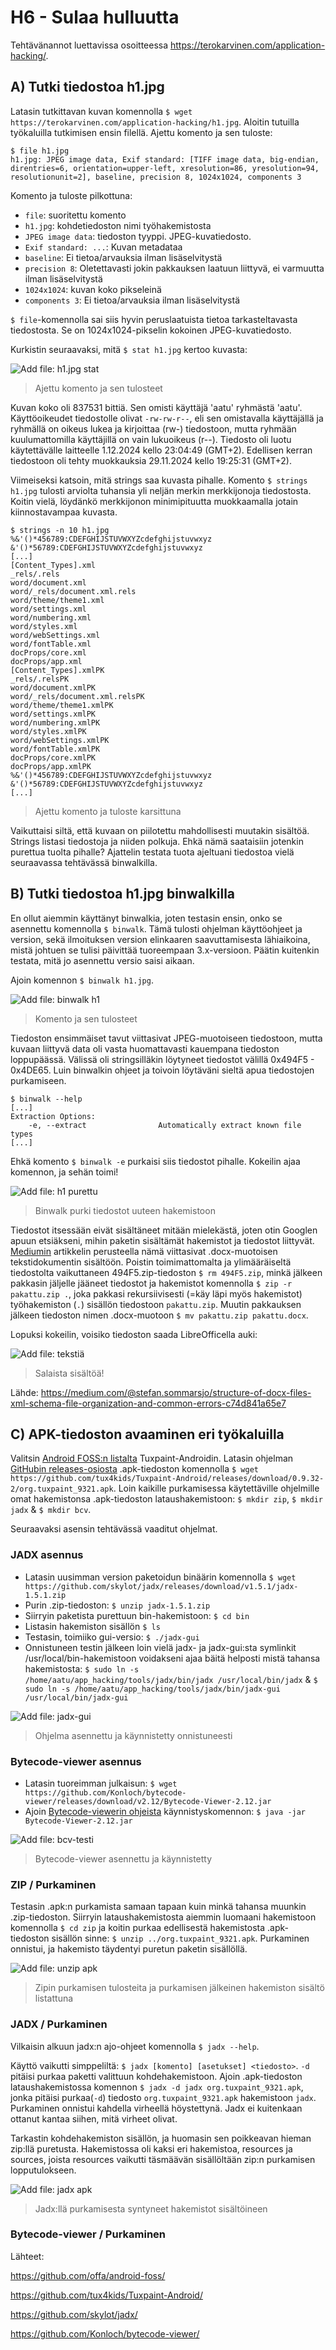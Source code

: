 # H6 - Sulaa hulluutta

Tehtävänannot luettavissa osoitteessa https://terokarvinen.com/application-hacking/.

## A) Tutki tiedostoa h1.jpg

Latasin tutkittavan kuvan komennolla ``$ wget https://terokarvinen.com/application-hacking/h1.jpg``. Aloitin tutuilla työkaluilla tutkimisen ensin filellä. Ajettu komento ja sen tuloste:

````
$ file h1.jpg                                                          
h1.jpg: JPEG image data, Exif standard: [TIFF image data, big-endian, direntries=6, orientation=upper-left, xresolution=86, yresolution=94, resolutionunit=2], baseline, precision 8, 1024x1024, components 3
````
Komento ja tuloste pilkottuna:
 - ``file``: suoritettu komento
 - ``h1.jpg``: kohdetiedoston nimi työhakemistosta
 - ``JPEG image data``: tiedoston tyyppi. JPEG-kuvatiedosto.
 - ``Exif standard: ...``: Kuvan metadataa
 - ``baseline``: Ei tietoa/arvauksia ilman lisäselvitystä
 - ``precision 8``: Oletettavasti jokin pakkauksen laatuun liittyvä, ei varmuutta ilman lisäselvitystä
 - ``1024x1024``: kuvan koko pikseleinä
 - ``components 3``: Ei tietoa/arvauksia ilman lisäselvitystä

``$ file``-komennolla sai siis hyvin peruslaatuista tietoa tarkasteltavasta tiedostosta. Se on 1024x1024-pikselin kokoinen JPEG-kuvatiedosto. 

Kurkistin seuraavaksi, mitä ``$ stat h1.jpg`` kertoo kuvasta:

![Add file: h1.jpg stat](/img/h6/stat_h1.png)
> Ajettu komento ja sen tulosteet

Kuvan koko oli 837531 bittiä. Sen omisti käyttäjä 'aatu' ryhmästä 'aatu'. Käyttöoikeudet tiedostolle olivat ``-rw-rw-r--``, eli sen omistavalla käyttäjällä ja ryhmällä on oikeus lukea ja kirjoittaa (rw-) tiedostoon, mutta ryhmään kuulumattomilla käyttäjillä on vain lukuoikeus (r--). Tiedosto oli luotu käytettävälle laitteelle 1.12.2024 kello 23:04:49 (GMT+2). Edellisen kerran tiedostoon oli tehty muokkauksia 29.11.2024 kello 19:25:31 (GMT+2). 

Viimeiseksi katsoin, mitä strings saa kuvasta pihalle. Komento ``$ strings h1.jpg`` tulosti arviolta tuhansia yli neljän merkin merkkijonoja tiedostosta. Koitin vielä, löydänkö merkkijonon minimipituutta muokkaamalla jotain kiinnostavampaa kuvasta. 

````
$ strings -n 10 h1.jpg                                                          
%&'()*456789:CDEFGHIJSTUVWXYZcdefghijstuvwxyz
&'()*56789:CDEFGHIJSTUVWXYZcdefghijstuvwxyz
[...]
[Content_Types].xml 
_rels/.rels 
word/document.xml
word/_rels/document.xml.rels 
word/theme/theme1.xml
word/settings.xml
word/numbering.xml
word/styles.xml
word/webSettings.xml
word/fontTable.xml
docProps/core.xml 
docProps/app.xml 
[Content_Types].xmlPK
_rels/.relsPK
word/document.xmlPK
word/_rels/document.xml.relsPK
word/theme/theme1.xmlPK
word/settings.xmlPK
word/numbering.xmlPK
word/styles.xmlPK
word/webSettings.xmlPK
word/fontTable.xmlPK
docProps/core.xmlPK
docProps/app.xmlPK
%&'()*456789:CDEFGHIJSTUVWXYZcdefghijstuvwxyz
&'()*56789:CDEFGHIJSTUVWXYZcdefghijstuvwxyz
[...]
````
> Ajettu komento ja tuloste karsittuna

Vaikuttaisi siltä, että kuvaan on piilotettu mahdollisesti muutakin sisältöä. Strings listasi tiedostoja ja niiden polkuja. Ehkä nämä saataisiin jotenkin purettua tuolta pihalle? Ajattelin testata tuota ajeltuani tiedostoa vielä seuraavassa tehtävässä binwalkilla.

## B) Tutki tiedostoa h1.jpg binwalkilla

En ollut aiemmin käyttänyt binwalkia, joten testasin ensin, onko se asennettu komennolla ``$ binwalk``. Tämä tulosti ohjelman käyttöohjeet ja version, sekä ilmoituksen version elinkaaren saavuttamisesta lähiaikoina, mistä johtuen se tulisi päivittää tuoreempaan 3.x-versioon. Päätin kuitenkin testata, mitä jo asennettu versio saisi aikaan.

Ajoin komennon ``$ binwalk h1.jpg``. 

![Add file: binwalk h1](/img/h6/binwalk_h1.png)
> Komento ja sen tulosteet

Tiedoston ensimmäiset tavut viittasivat JPEG-muotoiseen tiedostoon, mutta kuvaan liittyvä data oli vasta huomattavasti kauempana tiedoston loppupäässä. Välissä oli stringsilläkin löytyneet tiedostot välillä 0x494F5 - 0x4DE65. Luin binwalkin ohjeet ja toivoin löytäväni sieltä apua tiedostojen purkamiseen.

````
$ binwalk --help
[...]
Extraction Options:
    -e, --extract                Automatically extract known file types
[...]
````

Ehkä komento ``$ binwalk -e`` purkaisi siis tiedostot pihalle. Kokeilin ajaa komennon, ja sehän toimi!

![Add file: h1 purettu](/img/h6/h1_purettu.png)
> Binwalk purki tiedostot uuteen hakemistoon

Tiedostot itsessään eivät sisältäneet mitään mielekästä, joten otin Googlen apuun etsiäkseni, mihin paketin sisältämät hakemistot ja tiedostot liittyvät. [Mediumin](https://medium.com/@stefan.sommarsjo/structure-of-docx-files-xml-schema-file-organization-and-common-errors-c74d841a65e7) artikkelin perusteella nämä viittasivat .docx-muotoisen tekstidokumentin sisältöön. Poistin toimimattomalta ja ylimääräiseltä tiedostolta vaikuttaneen 494F5.zip-tiedoston ``$ rm 494F5.zip``, minkä jälkeen pakkasin jäljelle jääneet tiedostot ja hakemistot komennolla ``$ zip -r pakattu.zip .``, joka pakkasi rekursiivisesti (=käy läpi myös hakemistot) työhakemiston (``.``) sisällön tiedostoon ``pakattu.zip``. Muutin pakkauksen jälkeen tiedoston nimen .docx-muotoon ``$ mv pakattu.zip pakattu.docx``. 

Lopuksi kokeilin, voisiko tiedoston saada LibreOfficella auki:

![Add file: tekstiä](/img/h6/h1_docx.png)
> Salaista sisältöä!


Lähde: https://medium.com/@stefan.sommarsjo/structure-of-docx-files-xml-schema-file-organization-and-common-errors-c74d841a65e7


## C) APK-tiedoston avaaminen eri työkaluilla

Valitsin [Android FOSS:n listalta](https://github.com/offa/android-foss) Tuxpaint-Androidin. Latasin ohjelman [GitHubin releases-osiosta](https://github.com/tux4kids/Tuxpaint-Android/releases) .apk-tiedoston komennolla ``$ wget https://github.com/tux4kids/Tuxpaint-Android/releases/download/0.9.32-2/org.tuxpaint_9321.apk``. Loin kaikille purkamisessa käytettäville ohjelmille omat hakemistonsa .apk-tiedoston lataushakemistoon: ``$ mkdir zip``, ``$ mkdir jadx`` & ``$ mkdir bcv``.

Seuraavaksi asensin tehtävässä vaaditut ohjelmat.

### JADX asennus

  - Latasin uusimman version paketoidun binäärin komennolla ``$ wget https://github.com/skylot/jadx/releases/download/v1.5.1/jadx-1.5.1.zip``
  - Purin .zip-tiedoston: ``$ unzip jadx-1.5.1.zip``
  - Siirryin paketista purettuun bin-hakemistoon: ``$ cd bin``
  - Listasin hakemiston sisällön ``$ ls``
  - Testasin, toimiiko gui-versio: ``$ ./jadx-gui``
  - Onnistuneen testin jälkeen loin vielä jadx- ja jadx-gui:sta symlinkit /usr/local/bin-hakemistoon voidakseni ajaa bäitä helposti mistä tahansa hakemistosta: ``$ sudo ln -s /home/aatu/app_hacking/tools/jadx/bin/jadx /usr/local/bin/jadx`` & ``$ sudo ln -s /home/aatu/app_hacking/tools/jadx/bin/jadx-gui /usr/local/bin/jadx-gui``

![Add file: jadx-gui](/img/h6/jadxgui_testi.png)
> Ohjelma asennettu ja käynnistetty onnistuneesti


### Bytecode-viewer asennus

   - Latasin tuoreimman julkaisun: ``$ wget https://github.com/Konloch/bytecode-viewer/releases/download/v2.12/Bytecode-Viewer-2.12.jar``
   - Ajoin [Bytecode-viewerin ohjeista](https://github.com/Konloch/bytecode-viewer/?tab=readme-ov-file) käynnistyskomennon: ``$ java -jar Bytecode-Viewer-2.12.jar``

![Add file: bcv-testi](/img/h6/bcv_testi.png)
> Bytecode-viewer asennettu ja käynnistetty

### ZIP / Purkaminen

Testasin .apk:n purkamista samaan tapaan kuin minkä tahansa muunkin .zip-tiedoston. Siirryin lataushakemistosta aiemmin luomaani hakemistoon komennolla ``$ cd zip`` ja koitin purkaa edellisestä hakemistosta .apk-tiedoston sisällön sinne: ``$ unzip ../org.tuxpaint_9321.apk``. Purkaminen onnistui, ja hakemisto täydentyi puretun paketin sisällöllä. 

![Add file: unzip apk](/img/h6/unzip_apk.png)
> Zipin purkamisen tulosteita ja purkamisen jälkeinen hakemiston sisältö listattuna

### JADX / Purkaminen 

Vilkaisin alkuun jadx:n ajo-ohjeet komennolla ``$ jadx --help``. 

Käyttö vaikutti simppeliltä: ``$ jadx [komento] [asetukset] <tiedosto>``. ``-d`` pitäisi purkaa paketti valittuun kohdehakemistoon. Ajoin .apk-tiedoston lataushakemistossa komennon ``$ jadx -d jadx org.tuxpaint_9321.apk``, jonka pitäisi purkaa(``-d``) tiedosto ``org.tuxpaint_9321.apk`` hakemistoon ``jadx``.  Purkaminen onnistui kahdella virheellä höystettynä. Jadx ei kuitenkaan ottanut kantaa siihen, mitä virheet olivat. 

Tarkastin kohdehakemiston sisällön, ja huomasin sen poikkeavan hieman zip:llä puretusta. Hakemistossa oli kaksi eri hakemistoa, resources ja sources, joista resources vaikutti täsmäävän sisällöltään zip:n purkamisen lopputulokseen. 

![Add file: jadx apk](/img/h6/jadx_apk.png)
> Jadx:llä purkamisesta syntyneet hakemistot sisältöineen



### Bytecode-viewer / Purkaminen


Lähteet: 

https://github.com/offa/android-foss/

https://github.com/tux4kids/Tuxpaint-Android/

https://github.com/skylot/jadx/

https://github.com/Konloch/bytecode-viewer/




